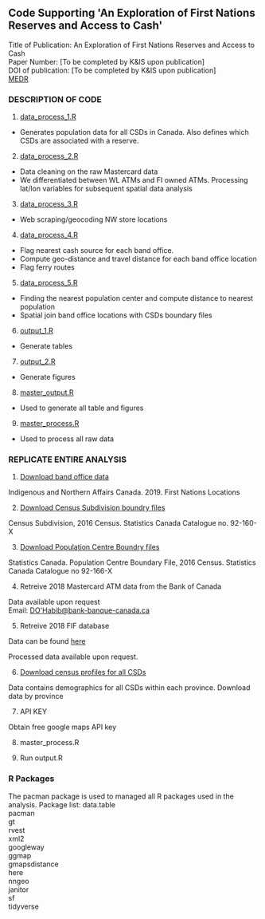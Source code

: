 ## Code Supporting 'An Exploration of First Nations Reserves and Access to Cash'

Title of Publication: An Exploration of First Nations Reserves and Access to Cash  
Paper Number: [To be completed by K&IS upon publication]  
DOI of publication: [To be completed by K&IS upon publication]  
[MEDR](https://github.com/danealohabib/fnac/blob/main/First%20Nations%20-%20MEDR.docx)

### DESCRIPTION OF CODE
1. [data_process_1.R](https://github.com/danealohabib/fnac/blob/main/data_process_1.R)
 * Generates population data for all CSDs in Canada. Also defines which CSDs are associated with a reserve. 
2. [data_process_2.R](https://github.com/danealohabib/fnac/blob/main/data_process_2.R)
 * Data cleaning on the raw Mastercard data
 * We differentiated between WL ATMs and FI owned ATMs. Processing lat/lon variables for subsequent spatial data analysis  
3. [data_process_3.R](https://github.com/danealohabib/fnac/blob/main/data_process_3.R)
 * Web scraping/geocoding NW store locations
4. [data_process_4.R](https://github.com/danealohabib/fnac/blob/main/data_process_4.R)
 * Flag nearest cash source for each band office. 
 * Compute geo-distance and travel distance for each band office location
 * Flag ferry routes 
5. [data_process_5.R](https://github.com/danealohabib/fnac/blob/main/data_process_5.R)
 * Finding the nearest population center and compute distance to nearest population
 * Spatial join band office locations with CSDs boundary files
6. [output_1.R](https://github.com/danealohabib/fnac/blob/main/output_1.R)
 * Generate tables
7. [output_2.R](https://github.com/danealohabib/fnac/blob/main/output_2.R)
 * Generate figures
8. [master_output.R](https://github.com/danealohabib/fnac/blob/main/master_output.R)
 * Used to generate all table and figures
9. [master_process.R](https://github.com/danealohabib/fnac/blob/main/master_process.R)
 * Used to process all raw data
### REPLICATE ENTIRE ANALYSIS 

1. [Download band office data](https://open.canada.ca/data/en/dataset/b6567c5c-8339-4055-99fa-63f92114d9e4)

Indigenous and Northern Affairs Canada. 2019. First Nations Locations

2. [Download Census Subdivision boundry files](https://www12.statcan.gc.ca/census-recensement/2011/geo/bound-limit/bound-limit-2016-eng.cfm)

Census Subdivision, 2016 Census. Statistics Canada Catalogue no. 92-160-X

3. [Download Population Centre Boundry files](https://www12.statcan.gc.ca/census-recensement/2011/geo/bound-limit/bound-limit-2016-eng.cfm)

Statistics Canada. Population Centre Boundary File, 2016 Census. Statistics Canada Catalogue no 92-166-X

4. Retreive 2018 Mastercard ATM data from the Bank of Canada
 
Data available upon request  
Email: [DO'Habib@bank-banque-canada.ca](DO'Habib@bank-banque-canada.ca)

5. Retreive 2018 FIF database

Data can be found [here](https://www.payments.ca/our-directories/financial-institutions-branch-directory)  

Processed data available upon request.  

6. [Download census profiles for all CSDs](https://www12.statcan.gc.ca/census-recensement/2016/dp-pd/prof/details/page_Download-Telecharger.cfm?Lang=E&Tab=1&Geo1=CSD&Code1=59&Geo2=PR&Code2=01&SearchText=&SearchType=Begins&SearchPR=01&B1=All&TABID=1&type=0)

Data contains demographics for all CSDs within each province. Download data by province

7. API KEY

Obtain free google maps API key

8. master_process.R

9. Run output.R

### R Packages

The pacman package is used to managed all R packages used in the analysis. Package list: 
data.table  
pacman  
gt  
rvest  
xml2  
googleway  
ggmap  
gmapsdistance  
here  
nngeo  
janitor  
sf  
tidyverse
